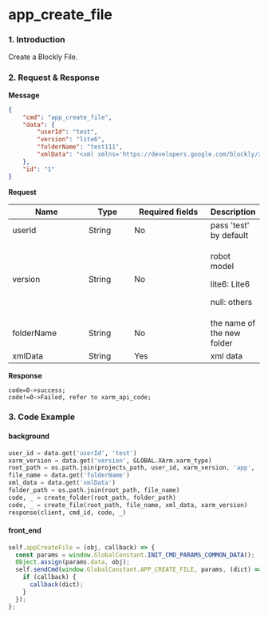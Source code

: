 # app_create_file

### 1. Introduction

Create a Blockly File.

### 2. Request & Response

**Message**

```json
{
    "cmd": "app_create_file",
    "data": {
        "userId": "test",
        "version": "lite6",
        "folderName": "test111",
        "xmlData": "<xml xmlns='https://developers.google.com/blockly/xml'><block type='set_angle_acceleration' id='TUM:^s#`fiBaLI=KXSG5' x='-602' y='-32'><field name='acceleration'>500</field></block></xml>"
    },
    "id": "1"
}
```
**Request**

<table data-full-width="true"><thead><tr><th width="142">Name</th><th width="79">Type</th><th width="144">Required fields</th><th>Description</th></tr></thead><tbody><tr><td>userId</td><td>String</td><td>No</td><td>pass 'test' by default</td></tr><tr><td>version</td><td>String</td><td>No</td><td><p>robot model</p><p>lite6: Lite6</p><p>null: others</p></td></tr><tr><td>folderName</td><td>String</td><td>No</td><td>the name of the new folder</td></tr><tr><td>xmlData</td><td>String</td><td>Yes</td><td>xml data</td></tr></tbody></table>


**Response**
```
code=0->success;
code!=0->Failed, refer to xarm_api_code;
```


### 3. Code Example

#### background

```python
user_id = data.get('userId', 'test')
xarm_version = data.get('version', GLOBAL.XArm.xarm_type)
root_path = os.path.join(projects_path, user_id, xarm_version, 'app', 'myapp')
file_name = data.get('folderName')
xml_data = data.get('xmlData')
folder_path = os.path.join(root_path, file_name)
code, _ = create_folder(root_path, folder_path)
code, _ = create_file(root_path, file_name, xml_data, xarm_version)
response(client, cmd_id, code, _)
```

#### front\_end

```javascript
self.appCreateFile = (obj, callback) => {
  const params = window.GlobalConstant.INIT_CMD_PARAMS_COMMON_DATA();
  Object.assign(params.data, obj);
  self.sendCmd(window.GlobalConstant.APP_CREATE_FILE, params, (dict) => {
    if (callback) {
      callback(dict);
    }
  });
};
```
